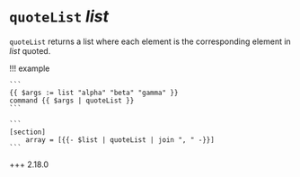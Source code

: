 # `quoteList` *list*

`quoteList` returns a list where each element is the corresponding element in
*list* quoted.

!!! example

    ```
    {{ $args := list "alpha" "beta" "gamma" }}
    command {{ $args | quoteList }}
    ```

    ```
    [section]
        array = [{{- $list | quoteList | join ", " -}}]
    ```

+++ 2.18.0
